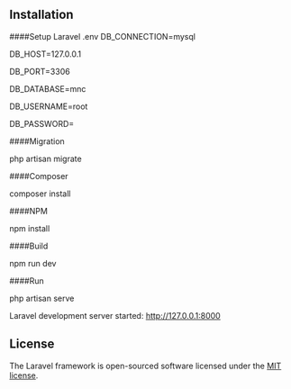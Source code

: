 ## Installation

####Setup Laravel .env
DB_CONNECTION=mysql

DB_HOST=127.0.0.1

DB_PORT=3306

DB_DATABASE=mnc

DB_USERNAME=root

DB_PASSWORD=

####Migration

php artisan migrate

####Composer

composer install

####NPM

npm install

####Build

npm run dev

####Run

php artisan serve

Laravel development server started: http://127.0.0.1:8000

## License

The Laravel framework is open-sourced software licensed under the [MIT license](https://opensource.org/licenses/MIT).
